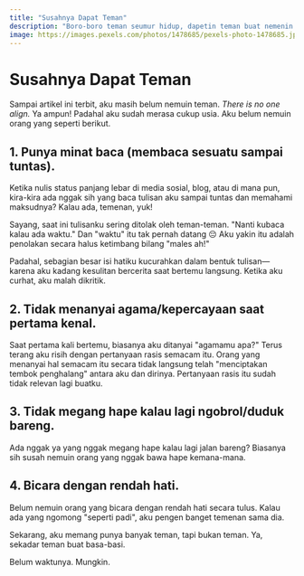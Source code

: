 ```yaml
---
title: "Susahnya Dapat Teman"
description: "Boro-boro teman seumur hidup, dapetin teman buat nemenin keseharian aja susah."
image: https://images.pexels.com/photos/1478685/pexels-photo-1478685.jpeg?auto=compress&cs=tinysrgb&h=200
---
```

# Susahnya Dapat Teman

Sampai artikel ini terbit, aku masih belum nemuin teman. _There is no one align._ Ya ampun! Padahal aku sudah merasa cukup usia. Aku belum nemuin orang yang seperti berikut.

## 1. Punya minat baca (membaca sesuatu sampai tuntas).

Ketika nulis status panjang lebar di media sosial, blog, atau di mana pun, kira-kira ada nggak sih yang baca tulisan aku sampai tuntas dan memahami maksudnya? Kalau ada, temenan, yuk!

Sayang, saat ini tulisanku sering ditolak oleh teman-teman. "Nanti kubaca kalau ada waktu." Dan "waktu" itu tak pernah datang 😔 Aku yakin itu adalah penolakan secara halus ketimbang bilang "males ah!"

Padahal, sebagian besar isi hatiku kucurahkan dalam bentuk tulisan—karena aku kadang kesulitan bercerita saat bertemu langsung. Ketika aku curhat, aku malah dikritik.

## 2. Tidak menanyai agama/kepercayaan saat pertama kenal.

Saat pertama kali bertemu, biasanya aku ditanyai "agamamu apa?" Terus terang aku risih dengan pertanyaan rasis semacam itu. Orang yang menanyai hal semacam itu secara tidak langsung telah "menciptakan tembok penghalang" antara aku dan dirinya. Pertanyaan rasis itu sudah tidak relevan lagi buatku.

## 3. Tidak megang hape kalau lagi ngobrol/duduk bareng.

Ada nggak ya yang nggak megang hape kalau lagi jalan bareng? Biasanya sih susah nemuin orang yang nggak bawa hape kemana-mana.

## 4. Bicara dengan rendah hati.

Belum nemuin orang yang bicara dengan rendah hati secara tulus. Kalau ada yang ngomong "seperti padi", aku pengen banget temenan sama dia.

Sekarang, aku memang punya banyak teman, tapi bukan teman. Ya, sekadar teman buat basa-basi.

Belum waktunya. Mungkin.
